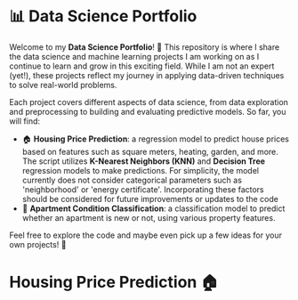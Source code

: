 # 📊 Data Science Portfolio

Welcome to my **Data Science Portfolio**! 🌟 This repository is where I share the data science and machine learning projects I am working on as I continue to learn and grow in this exciting field. While I am not an expert (yet!), these projects reflect my journey in applying data-driven techniques to solve real-world problems.

Each project covers different aspects of data science, from data exploration and preprocessing to building and evaluating predictive models. So far, you will find:

- 🏠 **Housing Price Prediction**: a regression model to predict house prices based on features such as square meters, heating, garden, and more. The script utilizes **K-Nearest Neighbors (KNN)** and **Decision Tree** regression models to make predictions. For simplicity, the model currently does not consider categorical parameters such as 'neighborhood' or 'energy certificate'. Incorporating these factors should be considered for future improvements or updates to the code
- 🏢 **Apartment Condition Classification**: a classification model to predict whether an apartment is new or not, using various property features.

Feel free to explore the code and maybe even pick up a few ideas for your own projects! 🚀


# Housing Price Prediction 🏠
